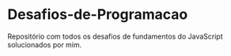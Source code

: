 # Desafios-de-Programacao
Repositório com todos os desafios de fundamentos do JavaScript solucionados por mim.
